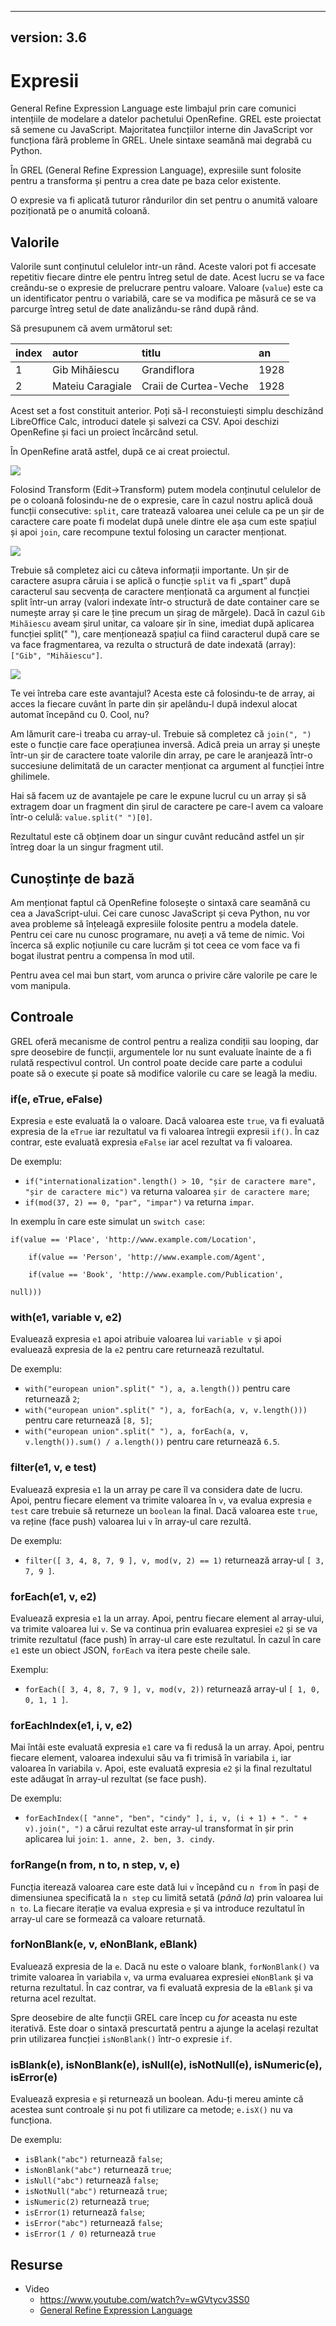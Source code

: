 ----
version: 3.6
---
# Expresii

General Refine Expression Language este limbajul prin care comunici intențiile de modelare a datelor pachetului OpenRefine. GREL este proiectat să semene cu JavaScript. Majoritatea funcțiilor interne din JavaScript vor funcționa fără probleme în GREL. Unele sintaxe seamănă mai degrabă cu Python.

În GREL (General Refine Expression Language), expresiile sunt folosite pentru a transforma și pentru a crea date pe baza celor existente.

O expresie va fi aplicată tuturor rândurilor din set pentru o anumită valoare poziționată pe o anumită coloană.

## Valorile

Valorile sunt conținutul celulelor intr-un rând. Aceste valori pot fi accesate repetitiv fiecare dintre ele pentru întreg setul de date. Acest lucru se va face creându-se o expresie de prelucrare pentru valoare. Valoare (`value`) este ca un identificator pentru o variabilă, care se va modifica pe măsură ce se va parcurge întreg setul de date analizându-se rând după rând.

Să presupunem că avem următorul set:

|index|autor|titlu|an|
|:-|:-|:-|:-|
|1|Gib Mihăiescu|Grandiflora|1928|
|2|Mateiu Caragiale|Craii de Curtea-Veche|1928|

Acest set a fost constituit anterior. Poți să-l reconstuiești simplu deschizând LibreOffice Calc, introduci datele și salvezi ca CSV. Apoi deschizi OpenRefine și faci un proiect încărcând setul.

În OpenRefine arată astfel, după ce ai creat proiectul.

![](Set2GibSiMateiu.png)

Folosind Transform (Edit->Transform) putem modela conținutul celulelor de pe o coloană folosindu-ne de o expresie, care în cazul nostru aplică două funcții consecutive: `split`, care tratează valoarea unei celule ca pe un șir de caractere care poate fi modelat după unele dintre ele așa cum este spațiul și apoi `join`, care recompune textul folosing un caracter menționat.

![](Coloana-EditCells-Transform-Gib-Mihaiu.png)

Trebuie să completez aici cu câteva informații importante. Un șir de caractere asupra căruia i se aplică o funcție `split` va fi „spart” după caracterul sau secvența de caractere menționată ca argument al funcției split într-un array (valori indexate într-o structură de date container care se numește array și care le ține precum un șirag de mărgele). Dacă în cazul `Gib Mihăiescu` aveam șirul unitar, ca valoare șir în sine, imediat după aplicarea funcției split(" "), care menționează spațiul ca fiind caracterul după care se va face fragmentarea, va rezulta o structură de date indexată (array): `["Gib", "Mihăiescu"]`.

![](Autor-EditCells-Transform-split-join.png)

Te vei întreba care este avantajul? Acesta este că folosindu-te de array, ai acces la fiecare cuvânt în parte din șir apelându-l după indexul alocat automat începând cu 0. Cool, nu?

Am lămurit care-i treaba cu array-ul. Trebuie să completez că `join(", ")` este o funcție care face operațiunea inversă. Adică preia un array și unește într-un șir de caractere toate valorile din array, pe care le aranjează într-o succesiune delimitată de un caracter menționat ca argument al funcției între ghilimele.

Hai să facem uz de avantajele pe care le expune lucrul cu un array și să extragem doar un fragment din șirul de caractere pe care-l avem ca valoare într-o celulă: `value.split(" ")[0]`.

Rezultatul este că obținem doar un singur cuvânt reducând astfel un șir întreg doar la un singur fragment util.

## Cunoștințe de bază

Am menționat faptul că OpenRefine folosește o sintaxă care seamănă cu cea a JavaScript-ului. Cei care cunosc JavaScript și ceva Python, nu vor avea probleme să înțeleagă expresiile folosite pentru a modela datele. Pentru cei care nu cunosc programare, nu aveți a vă teme de nimic. Voi încerca să explic noțiunile cu care lucrăm și tot ceea ce vom face va fi bogat ilustrat pentru a compensa în mod util.

Pentru avea cel mai bun start, vom arunca o privire căre valorile pe care le vom manipula.

## Controale

GREL oferă mecanisme de control pentru a realiza condiții sau looping, dar spre deosebire de funcții, argumentele lor nu sunt evaluate înainte de a fi rulată respectivul control. Un control poate decide care parte a codului poate să o execute și poate să modifice valorile cu care se leagă la mediu.

### if(e, eTrue, eFalse)

Expresia `e` este evaluată la o valoare. Dacă valoarea este `true`, va fi evaluată expresia de la `eTrue` iar rezultatul va fi valoarea întregii expresii `if()`. În caz contrar, este evaluată expresia `eFalse` iar acel rezultat va fi valoarea.

De exemplu:
- `if("internationalization".length() > 10, "șir de caractere mare", "șir de caractere mic")` va returna valoarea `șir de caractere mare`;
- `if(mod(37, 2) == 0, "par", "impar")` va returna `impar`.

In exemplu în care este simulat un `switch case`:

```grel
if(value == 'Place', 'http://www.example.com/Location',

    if(value == 'Person', 'http://www.example.com/Agent',

    if(value == 'Book', 'http://www.example.com/Publication',

null)))
```

### with(e1, variable v, e2)

Evaluează expresia `e1` apoi atribuie valoarea lui `variable v` și apoi evaluează expresia de la `e2` pentru care returnează rezultatul.

De exemplu:

- `with("european union".split(" "), a, a.length())` pentru care returnează `2`;
- `with("european union".split(" "), a, forEach(a, v, v.length()))` pentru care returnează `[8, 5]`;
- `with("european union".split(" "), a, forEach(a, v, v.length()).sum() / a.length())` pentru care returnează `6.5`.

### filter(e1, v, e test)

Evaluează expresia `e1` la un array pe care îl va considera date de lucru. Apoi, pentru fiecare element va trimite valoarea în `v`, va evalua expresia `e test` care trebuie să returneze un `boolean` la final. Dacă valoarea este `true`, va reține (face push) valoarea lui `v` în array-ul care rezultă.

De exemplu:

- `filter([ 3, 4, 8, 7, 9 ], v, mod(v, 2) == 1)` returnează array-ul `[ 3, 7, 9 ]`.

### forEach(e1, v, e2)

Evaluează expresia `e1` la un array. Apoi, pentru fiecare element al array-ului, va trimite valoarea lui `v`. Se va continua prin evaluarea expresiei `e2` și se va trimite rezultatul (face push) în array-ul care este rezultatul. În cazul în care `e1` este un obiect JSON, `forEach` va itera peste cheile sale. 

Exemplu:

- `forEach([ 3, 4, 8, 7, 9 ], v, mod(v, 2))` returnează array-ul `[ 1, 0, 0, 1, 1 ]`.


### forEachIndex(e1, i, v, e2)

Mai întâi este evaluată expresia `e1` care va fi redusă la un array. Apoi, pentru fiecare element, valoarea indexului său va fi trimisă în variabila `i`, iar valoarea în variabila `v`. Apoi, este evaluată expresia `e2` și la final rezultatul este adăugat în array-ul rezultat (se face push).

De exemplu:

- `forEachIndex([ "anne", "ben", "cindy" ], i, v, (i + 1) + ". " + v).join(", ")` a cărui rezultat este array-ul transformat în șir prin aplicarea lui `join`: `1. anne, 2. ben, 3. cindy`.

### forRange(n from, n to, n step, v, e)

Funcția iterează valoarea care este dată lui `v` începând cu `n from` în pași de dimensiunea specificată la `n step` cu limită setată (*până la*) prin valoarea lui `n to`. La fiecare iterație va evalua expresia `e` și va introduce rezultatul  în array-ul care se formează ca valoare returnată.

### forNonBlank(e, v, eNonBlank, eBlank)

Evaluează expresia de la `e`. Dacă nu este o valoare blank, `forNonBlank()` va trimite valoarea în variabila `v`, va urma evaluarea expresiei `eNonBlank` și va returna rezultatul. În caz contrar, va fi evaluată expresia de la `eBlank` și va returna acel rezultat.

Spre deosebire de alte funcții GREL care încep cu *for* aceasta nu este iterativă. Este doar o sintaxă prescurtată pentru a ajunge la același rezultat prin utilizarea funcției `isNonBlank()` într-o expresie `if`.


### isBlank(e), isNonBlank(e), isNull(e), isNotNull(e), isNumeric(e), isError(e)

Evaluează expresia `e` și returnează un boolean. Adu-ți mereu aminte că acestea sunt controale și nu pot fi utilizare ca metode; `e.isX()` nu va funcționa.

De exemplu:

- `isBlank("abc")` returnează `false`;
- `isNonBlank("abc")` returnează `true`;
- `isNull("abc")` returnează `false`;
- `isNotNull("abc")` returnează `true`;
- `isNumeric(2)` returnează `true`;
- `isError(1)` returnează `false`;
- `isError("abc")` returnează `false`;
- `isError(1 / 0)` returnează `true`

## Resurse

- Video
	- https://www.youtube.com/watch?v=wGVtycv3SS0
	- [General Refine Expression Language](https://openrefine.org/docs/manual/grel)
